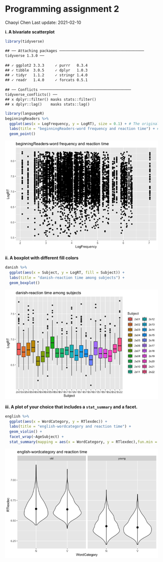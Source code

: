 Programming assignment 2
================
Chaoyi Chen
Last update: 2021-02-10

**i. A bivariate scatterplot**

``` r
library(tidyverse)
```

    ## ── Attaching packages ─────────────────────────────────────── tidyverse 1.3.0 ──

    ## ✓ ggplot2 3.3.3     ✓ purrr   0.3.4
    ## ✓ tibble  3.0.5     ✓ dplyr   1.0.3
    ## ✓ tidyr   1.1.2     ✓ stringr 1.4.0
    ## ✓ readr   1.4.0     ✓ forcats 0.5.1

    ## ── Conflicts ────────────────────────────────────────── tidyverse_conflicts() ──
    ## x dplyr::filter() masks stats::filter()
    ## x dplyr::lag()    masks stats::lag()

``` r
library(languageR)
beginningReaders %>%
  ggplot(aes(x = LogFrequency, y = LogRT), size = 0.1) + # The original size of dots seems to be too big, so I found a code on the Internet to make it smaller.
  labs(title = "beginningReaders-word frequency and reaction time") + # I didn't find any part of the book about adding a title to a plot, so I found it on the internet
  geom_point()
```

![](README_files/figure-gfm/unnamed-chunk-1-1.png)<!-- -->

**ii. A boxplot with different fill colors**

``` r
danish %>%
  ggplot(aes(x = Subject, y = LogRT, fill = Subject)) +
  labs(title = "danish-reaction time among subjects") +
  geom_boxplot()
```

![](README_files/figure-gfm/unnamed-chunk-2-1.png)<!-- -->

**iii. A plot of your choice that includes a `stat_summary` and a
facet.**

``` r
english %>%
  ggplot(aes(x = WordCategory, y = RTlexdec)) +
  labs(title = "english-wordcategory and reaction time") +
  geom_violin() +
  facet_wrap(~AgeSubject) +
  stat_summary(mapping = aes(x = WordCategory, y = RTlexdec),fun.min = min, fun.max = max, fun = median)
```

![](README_files/figure-gfm/unnamed-chunk-3-1.png)<!-- -->

